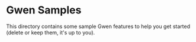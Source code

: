 Gwen Samples
============

This directory contains some sample Gwen features to help you get started (delete or keep them, it's up to you).
